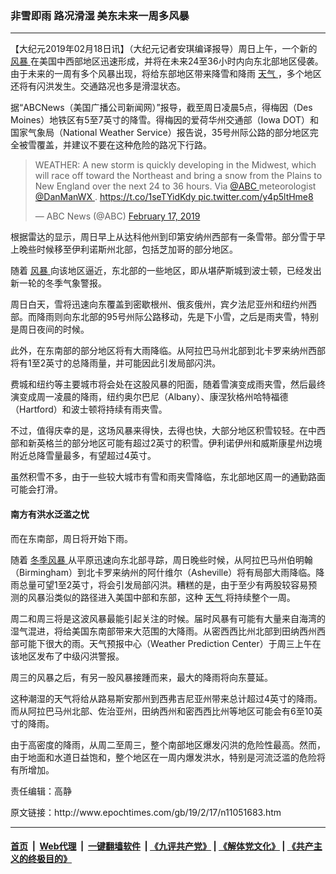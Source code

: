 ### 非雪即雨 路况滑湿 美东未来一周多风暴
------------------------

<p>
 【大纪元2019年02月18日讯】（大纪元记者安琪编译报导）周日上午，一个新的
 <a href="http://www.epochtimes.com/gb/tag/%E9%A3%8E%E6%9A%B4.html">
  风暴
 </a>
 在美国中西部地区迅速形成，并将在未来24至36小时内向东北部地区侵袭。由于未来的一周有多个风暴出现，将给东部地区带来降雪和降雨
 <a href="http://www.epochtimes.com/gb/tag/%E5%A4%A9%E6%B0%94.html">
  天气
 </a>
 ，多个地区还将有闪洪发生。交通路况也多是滑湿状态。
</p>
<p>
 据“ABCNews（美国广播公司新闻网）”报导，截至周日凌晨5点，得梅因（Des Moines）地铁区有5至7英寸的降雪。得梅因的爱荷华州交通部（Iowa DOT）和国家气象局（National Weather Service）报告说，35号州际公路的部分地区完全被雪覆盖，并建议不要在这种危险的路况下行路。
</p>
<p>
</p>
<p>
</p>
<blockquote class="twitter-tweet" data-lang="en">
 <p dir="ltr" lang="en">
  WEATHER: A new storm is quickly developing in the Midwest, which will race off toward the Northeast and bring a snow from the Plains to New England over the next 24 to 36 hours. Via
  <a href="https://twitter.com/ABC?ref_src=twsrc%5Etfw">
   @ABC
  </a>
  meteorologist
  <a href="https://twitter.com/DanManWX?ref_src=twsrc%5Etfw">
   @DanManWX
  </a>
  .
  <a href="https://t.co/1seTYidKdy">
   https://t.co/1seTYidKdy
  </a>
  <a href="https://t.co/y4p5ltHme8">
   pic.twitter.com/y4p5ltHme8
  </a>
 </p>
 <p>
  — ABC News (@ABC)
  <a href="https://twitter.com/ABC/status/1097132875152011264?ref_src=twsrc%5Etfw">
   February 17, 2019
  </a>
 </p>
</blockquote>
<p>
 <p>
  根据雷达的显示，周日早上从达科他州到印第安纳州西部有一条雪带。部分雪于早上晚些时候移至伊利诺斯州北部，包括芝加哥的部分地区。
 </p>
 <p>
  随着
  <a href="http://www.epochtimes.com/gb/tag/%E9%A3%8E%E6%9A%B4.html">
   风暴
  </a>
  向该地区逼近，东北部的一些地区，即从堪萨斯城到波士顿，已经发出新一轮的冬季气象警报。
 </p>
 <p>
  周日白天，雪将迅速向东覆盖到密歇根州、俄亥俄州，宾夕法尼亚州和纽约州西部。而降雨则向东北部的95号州际公路移动，先是下小雪，之后是雨夹雪，特别是周日夜间的时候。
 </p>
 <p>
  此外，在东南部的部分地区将有大雨降临。从阿拉巴马州北部到北卡罗来纳州西部将有1至2英寸的总降雨量，并可能因此引发局部闪洪。
 </p>
 <p>
  费城和纽约等主要城市将会处在这股风暴的阳面，随着雪演变成雨夹雪，然后最终演变成周一凌晨的降雨，纽约奥尔巴尼（Albany）、康涅狄格州哈特福德（Hartford）和波士顿将持续有雨夹雪。
 </p>
 <p>
  不过，值得庆幸的是，这场风暴来得快，去得也快，大部分地区积雪较轻。在中西部和新英格兰的部分地区可能有超过2英寸的积雪。伊利诺伊州和威斯康星州边境附近总降雪量最多，有望超过4英寸。
 </p>
 <p>
  虽然积雪不多，由于一些较大城市有雪和雨夹雪降临，东北部地区周一的通勤路面可能会打滑。
 </p>
 <h4>
  南方有洪水泛滥之忧
 </h4>
 <p>
  而在东南部，周日将开始下雨。
 </p>
 <p>
  随着
  <a href="http://www.epochtimes.com/gb/tag/%E5%86%AC%E5%AD%A3%E9%A3%8E%E6%9A%B4.html">
   冬季风暴
  </a>
  从平原迅速向东北部寻踪，周日晚些时候，从阿拉巴马州伯明翰（Birmingham）到北卡罗来纳州的阿什维尔（Asheville）将有局部大雨降临。降雨总量可望1至2英寸，将会引发局部闪洪。糟糕的是，由于至少有两股较容易预测的风暴沿类似的路径进入美国中部和东部，这种
  <a href="http://www.epochtimes.com/gb/tag/%E5%A4%A9%E6%B0%94.html">
   天气
  </a>
  将持续整个一周。
 </p>
 <p>
  周二和周三将是这波风暴最能引起关注的时候。届时风暴有可能有大量来自海湾的湿气混进，将给美国东南部带来大范围的大降雨。从密西西比州北部到田纳西州西部可能下很大的雨。天气预报中心（Weather Prediction Center）于周三上午在该地区发布了中级闪洪警报。
 </p>
 <p>
  周三的风暴之后，有另一股风暴接踵而来，最大的降雨将向东蔓延。
 </p>
 <p>
  这种潮湿的天气将给从路易斯安那州到西弗吉尼亚州带来总计超过4英寸的降雨。而从阿拉巴马州北部、佐治亚州，田纳西州和密西西比州等地区可能会有6至10英寸的降雨。
 </p>
 <p>
  由于高密度的降雨，从周二至周三，整个南部地区爆发闪洪的危险性最高。然而，由于地面和水道日益饱和，整个地区在一周内爆发洪水，特别是河流泛滥的危险将有所增加。
 </p>
 <p>
  责任编辑：高静
 </p>
</p>
原文链接：http://www.epochtimes.com/gb/19/2/17/n11051683.htm


------------------------
#### [首页](https://github.com/gfw-breaker/banned-news/blob/master/README.md) &nbsp;|&nbsp; [Web代理](https://github.com/labour-camp/helloworld) &nbsp;|&nbsp; [一键翻墙软件](https://github.com/gfw-breaker/nogfw/blob/master/README.md) &nbsp;| [《九评共产党》](https://github.com/gfw-breaker/9ping.md/blob/master/README.md#九评之一评共产党是什么) | [《解体党文化》](https://github.com/gfw-breaker/jtdwh.md/blob/master/README.md) | [《共产主义的终极目的》](https://github.com/gfw-breaker/gczydzjmd.md/blob/master/README.md)

